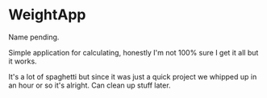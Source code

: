 # WeightApp

Name pending.

Simple application for calculating, honestly I'm not 100% sure I get it all but it works.

It's a lot of spaghetti but since it was just a quick project we whipped up in an hour or so it's alright. Can clean up stuff later.
